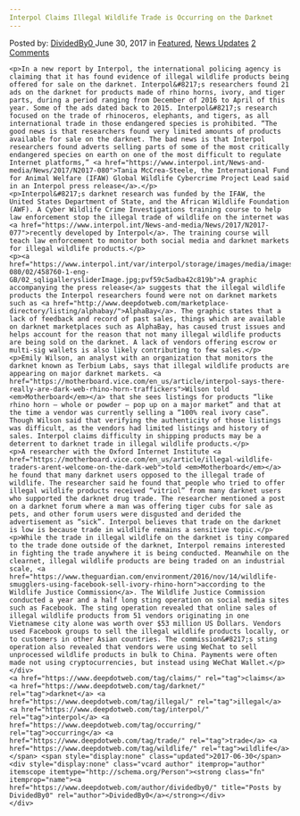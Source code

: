 ```yaml
---
Interpol Claims Illegal Wildlife Trade is Occurring on the Darknet
---
```

<article class="post-listing post-20983 post type-post status-publish format-standard has-post-thumbnail hentry  tag-claims tag-darknet tag-illegal tag-interpol tag-occurring tag-trade tag-wildlife">
    <div class="post-inner">
        <span>Posted by: <a href="https://www.deepdotweb.com/author/dividedby0/" title="">DividedBy0 </a></span>
    <span>June 30, 2017</span>
    <span>in <a href="https://www.deepdotweb.com/category/deepdot-news/" rel="category tag">Featured</a>, <a href="https://www.deepdotweb.com/category/news-updates/" rel="category tag">News Updates</a></span>
    <span><a href="https://www.deepdotweb.com/2017/06/30/interpol-claims-illegal-wildlife-trade-occurring-darknet/#comments">2 Comments</a></span>
    </p>
    <div class="clear"></div>
    
    <p>In a new report by Interpol, the international policing agency is claiming that it has found evidence of illegal wildlife products being offered for sale on the darknet. Interpol&#8217;s researchers found 21 ads on the darknet for products made of rhino horns, ivory, and tiger parts, during a period ranging from December of 2016 to April of this year. Some of the ads dated back to 2015. Interpol&#8217;s research focused on the trade of rhinoceros, elephants, and tigers, as all international trade in those endangered species is prohibited. “The good news is that researchers found very limited amounts of products available for sale on the darknet. The bad news is that Interpol researchers found adverts selling parts of some of the most critically endangered species on earth on one of the most difficult to regulate Internet platforms,” <a href="https://www.interpol.int/News-and-media/News/2017/N2017-080">Tania McCrea-Steele, the International Fund for Animal Welfare (IFAW) Global Wildlife Cybercrime Project Lead said in an Interpol press release</a>.</p>
    <p>Interpol&#8217;s darknet research was funded by the IFAW, the United States Department of State, and the African Wildlife Foundation (AWF). A Cyber Wildlife Crime Investigations training course to help law enforcement stop the illegal trade of wildlife on the internet was <a href="https://www.interpol.int/News-and-media/News/2017/N2017-077">recently developed by Interpol</a>. The training course will teach law enforcement to monitor both social media and darknet markets for illegal wildlife products.</p>
    <p><a href="https://www.interpol.int/var/interpol/storage/images/media/images/news/2017/2017-080/02/458760-1-eng-GB/02_sqligallerysliderImage.jpg;pvf59c5adba42c819b">A graphic accompanying the press release</a> suggests that the illegal wildlife products the Interpol researchers found were not on darknet markets such as <a href="http://www.deepdotweb.com/marketplace-directory/listing/alphabay/">AlphaBay</a>. The graphic states that a lack of feedback and record of past sales, things which are available on darknet marketplaces such as AlphaBay, has caused trust issues and helps account for the reason that not many illegal wildlife products are being sold on the darknet. A lack of vendors offering escrow or multi-sig wallets is also likely contributing to few sales.</p>
    <p>Emily Wilson, an analyst with an organization that monitors the darknet known as Terbium Labs, says that illegal wildlife products are appearing on major darknet markets. <a href="https://motherboard.vice.com/en_us/article/interpol-says-there-really-are-dark-web-rhino-horn-traffickers">Wilson told <em>Motherboard</em></a> that she sees listings for products “like rhino horn — whole or powder — pop up on a major market” and that at the time a vendor was currently selling a “100% real ivory case”. Though Wilson said that verifying the authenticity of those listings was difficult, as the vendors had limited listings and history of sales. Interpol claims difficulty in shipping products may be a deterrent to darknet trade in illegal wildlife products.</p>
    <p>A researcher with the Oxford Internet Institute <a href="https://motherboard.vice.com/en_us/article/illegal-wildlife-traders-arent-welcome-on-the-dark-web">told <em>Motherboard</em></a> he found that many darknet users opposed to the illegal trade of wildlife. The researcher said he found that people who tried to offer illegal wildlife products received “vitriol” from many darknet users who supported the darknet drug trade. The researcher mentioned a post on a darknet forum where a man was offering tiger cubs for sale as pets, and other forum users were disgusted and derided the advertisement as “sick”. Interpol believes that trade on the darknet is low is because trade in wildlife remains a sensitive topic.</p>
    <p>While the trade in illegal wildlife on the darknet is tiny compared to the trade done outside of the darknet, Interpol remains interested in fighting the trade anywhere it is being conducted. Meanwhile on the clearnet, illegal wildlife products are being traded on an industrial scale, <a href="https://www.theguardian.com/environment/2016/nov/14/wildlife-smugglers-using-facebook-sell-ivory-rhino-horn">according to the Wildlife Justice Commission</a>. The Wildlife Justice Commission conducted a year and a half long sting operation on social media sites such as Facebook. The sting operation revealed that online sales of illegal wildlife products from 51 vendors originating in one Vietnamese city alone was worth over $53 million US Dollars. Vendors used Facebook groups to sell the illegal wildlife products locally, or to customers in other Asian countries. The commission&#8217;s sting operation also revealed that vendors were using WeChat to sell unprocessed wildlife products in bulk to China. Payments were often made not using cryptocurrencies, but instead using WeChat Wallet.</p>
    </div>
    <a href="https://www.deepdotweb.com/tag/claims/" rel="tag">claims</a> <a href="https://www.deepdotweb.com/tag/darknet/" rel="tag">darknet</a> <a href="https://www.deepdotweb.com/tag/illegal/" rel="tag">illegal</a> <a href="https://www.deepdotweb.com/tag/interpol/" rel="tag">interpol</a> <a href="https://www.deepdotweb.com/tag/occurring/" rel="tag">occurring</a> <a href="https://www.deepdotweb.com/tag/trade/" rel="tag">trade</a> <a href="https://www.deepdotweb.com/tag/wildlife/" rel="tag">wildlife</a></span> <span style="display:none" class="updated">2017-06-30</span>
    <div style="display:none" class="vcard author" itemprop="author" itemscope itemtype="http://schema.org/Person"><strong class="fn" itemprop="name"><a href="https://www.deepdotweb.com/author/dividedby0/" title="Posts by DividedBy0" rel="author">DividedBy0</a></strong></div>
    </div>
</article>

